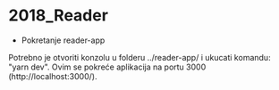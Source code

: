 # 2018_Reader

+ Pokretanje reader-app

Potrebno je otvoriti konzolu u folderu ../reader-app/ i ukucati komandu: "yarn dev". Ovim se pokreće aplikacija na portu 3000 (http://localhost:3000/).
